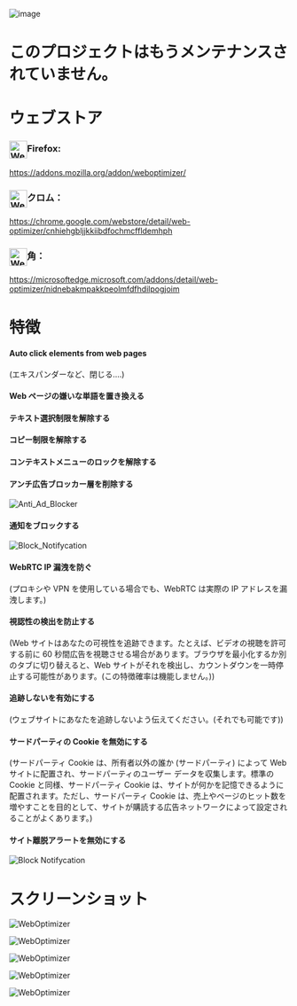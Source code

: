 ![image](chrome/icons/icon.png)

# このプロジェクトはもうメンテナンスされていません。

# ウェブストア

### <img src="webstore/images/firefox.png" width="32" height="32" alt="WebOptimizer Firefox" align="center" />Firefox:

<https://addons.mozilla.org/addon/weboptimizer/>

### <img src="webstore/images/chrome.png" width="32" height="32" alt="WebOptimizer Chrome" align="center" />クロム：

<https://chrome.google.com/webstore/detail/web-optimizer/cnhiehgbljjkkiibdfochmcffldemhph>

### <img src="webstore/images/edge.png" width="32" height="32" alt="WebOptimizer Edge" align="center" />角：

<https://microsoftedge.microsoft.com/addons/detail/web-optimizer/nidnebakmpakkpeolmfdfhdilpogjoim>

# 特徴

#### Auto click elements from web pages

(エキスパンダーなど、閉じる....)

#### Web ページの嫌いな単語を置き換える

#### テキスト選択制限を解除する

#### コピー制限を解除する

#### コンテキストメニューのロックを解除する

#### アンチ広告ブロッカー層を削除する

![Anti_Ad_Blocker](chrome/images/anti_adblock.png)

#### 通知をブロックする

![Block_Notifycation](chrome/images/notification.png)

#### WebRTC IP 漏洩を防ぐ

(プロキシや VPN を使用している場合でも、WebRTC は実際の IP アドレスを漏洩します。)

#### 視認性の検出を防止する

(Web サイトはあなたの可視性を追跡できます。たとえば、ビデオの視聴を許可する前に 60 秒間広告を視聴させる場合があります。ブラウザを最小化するか別のタブに切り替えると、Web サイトがそれを検出し、カウントダウンを一時停止する可能性があります。(この特徴確率は機能しません。))

#### 追跡しないを有効にする

(ウェブサイトにあなたを追跡しないよう伝えてください。(それでも可能です))

#### サードパーティの Cookie を無効にする

(サードパーティ Cookie は、所有者以外の誰か (サードパーティ) によって Web サイトに配置され、サードパーティのユーザー データを収集します。標準の Cookie と同様、サードパーティ Cookie は、サイトが何かを記憶できるように配置されます。ただし、サードパーティ Cookie は、売上やページのヒット数を増やすことを目的として、サイトが購読する広告ネットワークによって設定されることがよくあります。)

#### サイト離脱アラートを無効にする

![Block Notifycation](chrome/images/leave_this_site.png)

# スクリーンショット

![WebOptimizer](screenshots/1.png)

![WebOptimizer](screenshots/2.png)

![WebOptimizer](screenshots/3.png)

![WebOptimizer](screenshots/auto_click.png)

![WebOptimizer](screenshots/replace_words_google.png)
